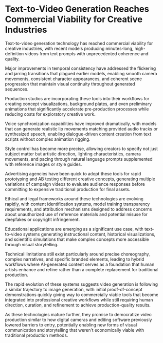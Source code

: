 # Text-to-Video Generation Reaches Commercial Viability for Creative Industries

Text-to-video generation technology has reached commercial viability for creative industries, with recent models producing minutes-long, high-definition videos from text prompts with unprecedented coherence and quality.

Major improvements in temporal consistency have addressed the flickering and jarring transitions that plagued earlier models, enabling smooth camera movements, consistent character appearances, and coherent scene progression that maintain visual continuity throughout generated sequences.

Production studios are incorporating these tools into their workflows for creating concept visualizations, background plates, and even preliminary animations that significantly accelerate pre-production processes while reducing costs for exploratory creative work.

Voice synchronization capabilities have improved dramatically, with models that can generate realistic lip movements matching provided audio tracks or synthesized speech, enabling dialogue-driven content creation from text scripts without complex animation rigging.

Style control has become more precise, allowing creators to specify not just subject matter but artistic direction, lighting characteristics, camera movements, and pacing through natural language prompts supplemented with reference images or style guides.

Advertising agencies have been quick to adopt these tools for rapid prototyping and AB testing different creative concepts, generating multiple variations of campaign videos to evaluate audience responses before committing to expensive traditional production for final assets.

Ethical and legal frameworks around these technologies are evolving rapidly, with content identification systems, model training transparency requirements, and attribution mechanisms designed to address concerns about unauthorized use of reference materials and potential misuse for deepfakes or copyright infringement.

Educational applications are emerging as a significant use case, with text-to-video systems generating instructional content, historical visualizations, and scientific simulations that make complex concepts more accessible through visual storytelling.

Technical limitations still exist particularly around precise choreography, complex narratives, and specific branded elements, leading to hybrid workflows where AI-generated content serves as a foundation that human artists enhance and refine rather than a complete replacement for traditional production.

The rapid evolution of these systems suggests video generation is following a similar trajectory to image generation, with initial proof-of-concept demonstrations quickly giving way to commercially viable tools that become integrated into professional creative workflows while still requiring human direction, curation, and refinement to achieve production-quality results.

As these technologies mature further, they promise to democratize video production similar to how digital cameras and editing software previously lowered barriers to entry, potentially enabling new forms of visual communication and storytelling that weren't economically viable with traditional production methods.